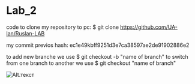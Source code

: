 
# Lab_2
code to clone my repository to pc: 
$ git clone https://github.com/UA-lan/Ruslan-LAB

my commit previos hash: ec1e49kbff9251d3e7ca38597ae2de91902886e2

to add new branche we use $ git checkout -b "name of branch"
to switch from one branch to another we use $ git checkout "name of branch"

![Alt.текст](Aspose.Words.ad27580b-588a-415c-95df-27389b9d121d.001.jpeg)
